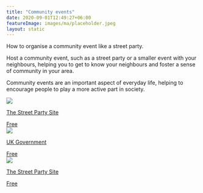 ```yaml
---
title: "Community events"
date: 2020-09-01T12:49:27+06:00
featureImage: images/ma/placeholder.jpeg
layout: static
---
```


How to organise a community event like a street party.

Host a community event, such as a street party or a smaller event with your neighbours, helping you to get to know your neighbours and foster a sense of community in your area.

Community events are an important aspect of everyday life, helping to encourage people to play a more active part in society.

<a class="ma-link" href="https://www.streetparty.org.uk/guide/street-meet/"><div class="ma-card ma-card-Community"><div class="ma-icon"><img src ="/images/Icon-check - community - opacity.svg"/></div><div class="ma-name"><p>The Street Party Site</p></div><div class="ma-paid-text"><span>Free</span></div></div></a><a class="ma-link" href="https://www.gov.uk/organise-street-party"><div class="ma-card ma-card-Community"><div class="ma-icon"><img src ="/images/Icon-check - community - opacity.svg"/></div><div class="ma-name"><p>UK Government</p></div><div class="ma-paid-text"><span>Free</span></div></div></a><a class="ma-link" href="https://www.streetparty.org.uk/guide/"><div class="ma-card ma-card-Community"><div class="ma-icon"><img src ="/images/Icon-check - community - opacity.svg"/></div><div class="ma-name"><p>The Street Party Site</p></div><div class="ma-paid-text"><span>Free</span></div></div></a>  

<br/><br/>






